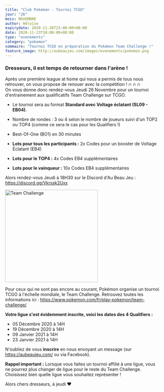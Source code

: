 ```yaml
---
title: "Club Pokémon - Tournoi TCGO"
jour: "26"
mois: NOVEMBRE
author: Héloïse
expirydate: 2020-11-26T23:00:00+00:00
date: 2020-11-23T10:00:00+00:00
type: "evenements"
category: "pokemon"
sommaire: "Tournoi TCGO en préparation du Pokémon Team Challenge !"
feature_image: http://aubeaujeu.com/images/evenements/pokemon.png
---
```

### Dresseurs, il est temps de retourner dans l'arène !

Après une première league at home qui nous a permis de tous nous retrouver, on vous propose de renouer avec la compétition ! :fire: :fire: :fire: <br/>
On vous donne donc rendez-vous Jeudi 26 Novembre pour un tournoi d'entrainement aux qualificatifs Team Challenge sur TCGO.
- Le tournoi sera au format **Standard avec Voltage éclatant (SL09 - EB04)**.
- Nombre de rondes : 3 ou 4 selon le nombre de joueurs suivi d'un TOP2 ou TOP4 (comme ce sera le cas pour les Qualifiers !)
- Best-Of-One (BO1) en 30 minutes


- **Lots pour tous les participants :** 2x Codes pour un booster de Voltage Éclatant (EB4)
- **Lots pour le TOP4 :** 4x Codes EB4 supplémentaires
- **Lots pour le vainqueur :** 10x Codes EB4 supplémentaires

Alors rendez-vous Jeudi à 18H30 sur le Discord d'Au Beau Jeu : https://discord.gg/Vkrssk2Uxx

<img src="https://storage.googleapis.com/abj_siteweb/pokemon/team_challenge.png" alt="Team Challenge" width="300"/>

Pour ceux qui ne sont pas encore au courant, Pokémon organise un tournoi TCGO à l'échelle mondiale, le Team Challenge. Retrouvez toutes les informations ici : https://www.pokemon.com/fr/play-pokemon/team-challenge/

**Votre ligue s'est évidemment inscrite, voici les dates des 4 Qualifiers :**
- 05 Décembre 2020 à 14H
- 19 Décembre 2020 à 14H
- 09 Janvier 2021 à 14H
- 23 Janvier 2021 à 14H

N'oubliez de vous **inscrire** en nous envoyant un message (sur https://aubeaujeu.com/ ou via Facebook).

**Rappel important :** Lorsque vous faites un tournoi affilié à une ligue, vous ne pourrez plus changer de ligue pour le reste du Team Challenge. Choisissez bien quelle ligue vous souhaitez représenter !

Alors chers dresseurs, à jeudi :heart:
